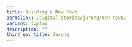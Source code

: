 ```yaml
---
title: Building a New Town
permalink: /digital-stories/jurong/new-town/
variant: tiptap
description: ""
third_nav_title: Jurong
---
```

